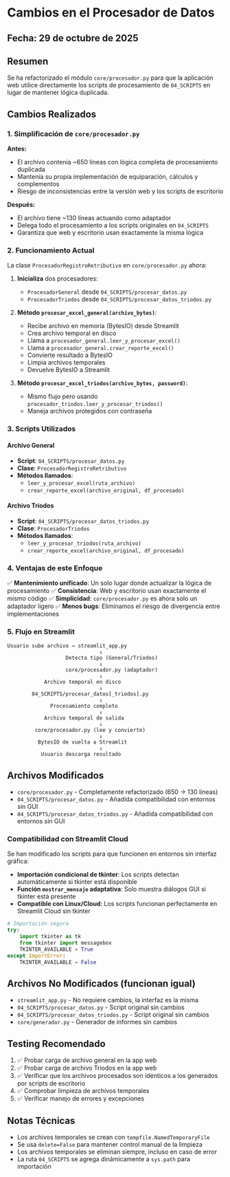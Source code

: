 # Cambios en el Procesador de Datos

## Fecha: 29 de octubre de 2025

## Resumen
Se ha refactorizado el módulo `core/procesador.py` para que la aplicación web utilice directamente los scripts de procesamiento de `04_SCRIPTS` en lugar de mantener lógica duplicada.

## Cambios Realizados

### 1. Simplificación de `core/procesador.py`

**Antes:**
- El archivo contenía ~650 líneas con lógica completa de procesamiento duplicada
- Mantenía su propia implementación de equiparación, cálculos y complementos
- Riesgo de inconsistencias entre la versión web y los scripts de escritorio

**Después:**
- El archivo tiene ~130 líneas actuando como adaptador
- Delega todo el procesamiento a los scripts originales en `04_SCRIPTS`
- Garantiza que web y escritorio usan exactamente la misma lógica

### 2. Funcionamiento Actual

La clase `ProcesadorRegistroRetributivo` en `core/procesador.py` ahora:

1. **Inicializa** dos procesadores:
   - `ProcesadorGeneral` desde `04_SCRIPTS/procesar_datos.py`
   - `ProcesadorTriodos` desde `04_SCRIPTS/procesar_datos_triodos.py`

2. **Método `procesar_excel_general(archivo_bytes)`**:
   - Recibe archivo en memoria (BytesIO) desde Streamlit
   - Crea archivo temporal en disco
   - Llama a `procesador_general.leer_y_procesar_excel()`
   - Llama a `procesador_general.crear_reporte_excel()`
   - Convierte resultado a BytesIO
   - Limpia archivos temporales
   - Devuelve BytesIO a Streamlit

3. **Método `procesar_excel_triodos(archivo_bytes, password)`**:
   - Mismo flujo pero usando `procesador_triodos.leer_y_procesar_triodos()`
   - Maneja archivos protegidos con contraseña

### 3. Scripts Utilizados

#### Archivo General
- **Script**: `04_SCRIPTS/procesar_datos.py`
- **Clase**: `ProcesadorRegistroRetributivo`
- **Métodos llamados**:
  - `leer_y_procesar_excel(ruta_archivo)`
  - `crear_reporte_excel(archivo_original, df_procesado)`

#### Archivo Triodos
- **Script**: `04_SCRIPTS/procesar_datos_triodos.py`
- **Clase**: `ProcesadorTriodos`
- **Métodos llamados**:
  - `leer_y_procesar_triodos(ruta_archivo)`
  - `crear_reporte_excel(archivo_original, df_procesado)`

### 4. Ventajas de este Enfoque

✅ **Mantenimiento unificado**: Un solo lugar donde actualizar la lógica de procesamiento
✅ **Consistencia**: Web y escritorio usan exactamente el mismo código
✅ **Simplicidad**: `core/procesador.py` es ahora solo un adaptador ligero
✅ **Menos bugs**: Eliminamos el riesgo de divergencia entre implementaciones

### 5. Flujo en Streamlit

```
Usuario sube archivo → streamlit_app.py
                              ↓
                   Detecta tipo (General/Triodos)
                              ↓
                   core/procesador.py (adaptador)
                              ↓
            Archivo temporal en disco
                              ↓
        04_SCRIPTS/procesar_datos[_triodos].py
                              ↓
              Procesamiento completo
                              ↓
            Archivo temporal de salida
                              ↓
         core/procesador.py (lee y convierte)
                              ↓
          BytesIO de vuelta a Streamlit
                              ↓
           Usuario descarga resultado
```

## Archivos Modificados

- `core/procesador.py` - Completamente refactorizado (650 → 130 líneas)
- `04_SCRIPTS/procesar_datos.py` - Añadida compatibilidad con entornos sin GUI
- `04_SCRIPTS/procesar_datos_triodos.py` - Añadida compatibilidad con entornos sin GUI

### Compatibilidad con Streamlit Cloud

Se han modificado los scripts para que funcionen en entornos sin interfaz gráfica:

- **Importación condicional de tkinter**: Los scripts detectan automáticamente si tkinter está disponible
- **Función `mostrar_mensaje` adaptativa**: Solo muestra diálogos GUI si tkinter está presente
- **Compatible con Linux/Cloud**: Los scripts funcionan perfectamente en Streamlit Cloud sin tkinter

```python
# Importación segura
try:
    import tkinter as tk
    from tkinter import messagebox
    TKINTER_AVAILABLE = True
except ImportError:
    TKINTER_AVAILABLE = False
```

## Archivos No Modificados (funcionan igual)

- `streamlit_app.py` - No requiere cambios, la interfaz es la misma
- `04_SCRIPTS/procesar_datos.py` - Script original sin cambios
- `04_SCRIPTS/procesar_datos_triodos.py` - Script original sin cambios
- `core/generador.py` - Generador de informes sin cambios

## Testing Recomendado

1. ✅ Probar carga de archivo general en la app web
2. ✅ Probar carga de archivo Triodos en la app web
3. ✅ Verificar que los archivos procesados son idénticos a los generados por scripts de escritorio
4. ✅ Comprobar limpieza de archivos temporales
5. ✅ Verificar manejo de errores y excepciones

## Notas Técnicas

- Los archivos temporales se crean con `tempfile.NamedTemporaryFile`
- Se usa `delete=False` para mantener control manual de la limpieza
- Los archivos temporales se eliminan siempre, incluso en caso de error
- La ruta `04_SCRIPTS` se agrega dinámicamente a `sys.path` para importación
